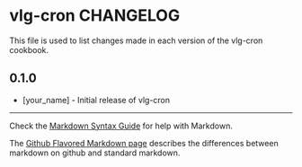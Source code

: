 vlg-cron CHANGELOG
==================

This file is used to list changes made in each version of the vlg-cron cookbook.

0.1.0
-----
- [your_name] - Initial release of vlg-cron

- - -
Check the [Markdown Syntax Guide](http://daringfireball.net/projects/markdown/syntax) for help with Markdown.

The [Github Flavored Markdown page](http://github.github.com/github-flavored-markdown/) describes the differences between markdown on github and standard markdown.
